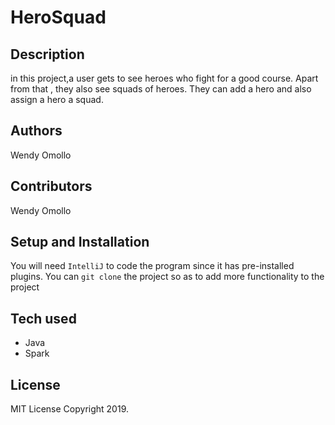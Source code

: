 # HeroSquad

## Description
in this project,a user gets to see heroes who fight for a good course.
Apart from that , they also see squads of heroes.
They can add a hero and also assign a hero a squad.

## Authors
Wendy Omollo

## Contributors
Wendy Omollo

## Setup and Installation
You will need ``IntelliJ`` to code the program since it has pre-installed plugins.
You can ``git clone`` the project so as to add more functionality to the project

## Tech used
* Java
* Spark 

## License
MIT License
Copyright 2019.